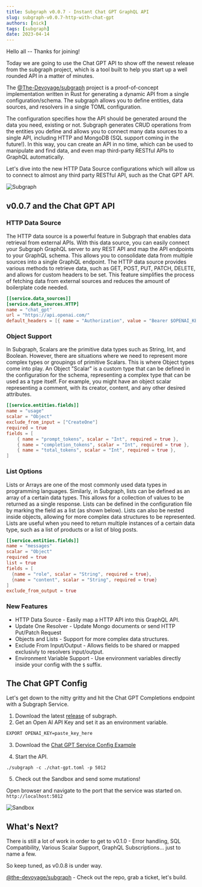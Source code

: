 ```yaml
---
title: Subgraph v0.0.7 - Instant Chat GPT GraphQL API
slug: subgraph-v0.0.7-http-with-chat-gpt
authors: [nick]
tags: [subgraph]
date: 2023-04-14
---
```


Hello all -- Thanks for joining!

Today we are going to use the Chat GPT API to show off the newest release from the subgraph project, which is a tool built to help you start up a well rounded API in a matter of minutes.

The [@The-Devoyage/subgraph](https://www.github.com/the-devoyage/subgraph) project is a proof-of-concept implementation written in Rust for generating a dynamic API from a single 
configuration/schema.
The subgraph allows you to define entities, data sources, and resolvers in a single TOML configuration. 

The configuration specifies how the API should be generated around the data you need, existing or not. Subgraph generates CRUD operations from the entities you define and allows you
to connect many data sources to a single API, including HTTP and MongoDB (SQL support coming in the future!). In this way, you can create an API in no time, which can be used to 
manipulate and find data, and even map third-party RESTful APIs to GraphQL automatically.

Let's dive into the new HTTP Data Source configurations which will allow us to connect to almost any third party RESTful API, such as the Chat GPT API.

![Subgraph](https://res.cloudinary.com/the-devoyage/image/upload/v1675627414/The-Devoyage/Subgraph_Logo_1_jrpnp3.png)

<!--truncate-->
## v0.0.7 and the Chat GPT API

### HTTP Data Source

The HTTP data source is a powerful feature in Subgraph that enables data retrieval from external APIs. With this data source, you can easily connect your Subgraph GraphQL server to any REST API and map the API endpoints to 
your GraphQL schema. This allows you to consolidate data from multiple sources into a single GraphQL endpoint. The HTTP data source provides various methods to retrieve data, such as GET, POST, PUT, PATCH, DELETE, 
and allows for custom headers to be set. This feature simplifies the process of fetching data from external sources and reduces the amount of boilerplate code needed.

```toml
[[service.data_sources]]
[service.data_sources.HTTP]
name = "chat_gpt"
url = "https://api.openai.com/"
default_headers = [{ name = "Authorization", value = "Bearer $OPENAI_KEY" }]
```

### Object Support

In Subgraph, Scalars are the primitive data types such as String, Int, and Boolean. However, there are situations where we need to represent more complex types or groupings of primitive Scalars. This is where Object types come into play. 
An Object "Scalar" is a custom type that can be defined in the configuration for the schema, representing a complex type that can be used as a type itself. For example, you might have an object scalar representing a comment, with 
its creator, content, and any other desired attributes.

```toml
[[service.entities.fields]]
name = "usage"
scalar = "Object"
exclude_from_input = ["CreateOne"] 
required = true
fields = [
    { name = "prompt_tokens", scalar = "Int", required = true },
    { name = "completion_tokens", scalar = "Int", required = true },
    { name = "total_tokens", scalar = "Int", required = true },
]
```

### List Options

Lists or Arrays are one of the most commonly used data types in programming languages. Similarly, in Subgraph, lists can be defined as an array of a certain data types. This allows for a collection of values 
to be returned as a single response. Lists can be defined in the configuration file by marking the field as a list (as shown below). Lists can also be nested inside objects, allowing for more complex data structures to be 
represented. Lists are useful when you need to return multiple instances of a certain data type, such as a list of products or a list of blog posts.

```toml
[[service.entities.fields]]
name = "messages"
scalar = "Object"
required = true
list = true
fields = [
  {name = "role", scalar = "String", required = true}, 
  {name = "content", scalar = "String", required = true}
]
exclude_from_output = true
```

### New Features

- HTTP Data Source - Easily map a HTTP API into this GraphQL API.
- Update One Resolver - Update Mongo documents or send HTTP Put/Patch Request
- Objects and Lists - Support for more complex data structures.
- Exclude From Input/Output - Allows fields to be shared or mapped exclusivly to resolvers input/output.
- Environment Variable Support - Use environment variables directly inside your config with the `$` suffix.

## The Chat GPT Config

Let's get down to the nitty gritty and hit the Chat GPT Completions endpoint with a Subgraph Service.

1. Download the latest [release](https://www.github.com/the-devoyage/subgraph/releases) of subgraph.
2. Get an Open AI API Key and set it as an environment variable.

```bash
EXPORT OPENAI_KEY=paste_key_here
```

3. Download the [Chat GPT Service Config Example](https://github.com/The-Devoyage/subgraph/blob/2209c412f3f4fd0664a7963edba1d9830ec8e50c/examples/chat-gpt.toml)

4. Start the API.

```
./subgraph -c ./chat-gpt.toml -p 5012
```

5. Check out the Sandbox and send some mutations!

Open browser and navigate to the port that the service was started on. `http://localhost:5012`

![Sandbox](https://res.cloudinary.com/the-devoyage/image/upload/v1680991221/Screenshot_from_2023-04-08_17-00-02_xidwxl.png)

## What's Next?

There is still a lot of work in order to get to v0.1.0 - Error handling, SQL Compatibility, Various Scalar Support, GraphQL Subscriptions... just to name a few.

So keep tuned, as v0.0.8 is under way.

[@the-devoyage/subgraph](https://www.github.com/the-devoyage/subgraph) - Check out the repo, grab a ticket, let's build.
